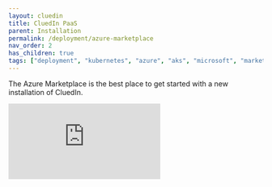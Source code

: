 ```yaml
---
layout: cluedin
title: CluedIn PaaS
parent: Installation
permalink: /deployment/azure-marketplace
nav_order: 2
has_children: true
tags: ["deployment", "kubernetes", "azure", "aks", "microsoft", "marketplace", "azure-marketplace"]
---
```


The Azure Marketplace is the best place to get started with a new installation of CluedIn.

<div class="videoFrame">
<iframe src="https://player.vimeo.com/video/927156991?badge=0&amp;autopause=0&amp;player_id=0&amp;app_id=58479" frameborder="0" allow="autoplay; fullscreen; picture-in-picture" title="CluedIn Paas installation">
</div>

<a href="https://azuremarketplace.microsoft.com/en-us/marketplace/apps/cluedin.azure_cluedin?tab=Overview">CluedIn Master Data Management</a> is an Azure Managed Application (AMA) that is deployed within your company’s Azure infrastructure. As a managed application, CluedIn is easy to deploy and operate. In addition, our support team can help you with the installation processes.

Installing CluedIn through the Azure Marketplace allows you to use simple hourly pricing and upgrade to a full license when needed. So you can freely use CluedIn for a few hours of investigation or dig deeper
and integrate with a suite of Azure services to develop your <a href="https://docs.microsoft.com/en-us/azure/architecture/reference-architectures/data/cluedin">master data management</a> solution.
